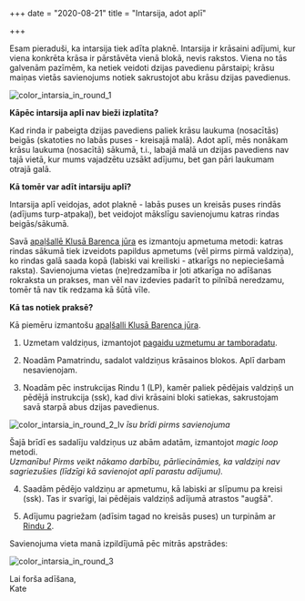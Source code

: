 +++
date = "2020-08-21"
title = "Intarsija, adot aplī"

+++

Esam pieraduši, ka intarsija tiek adīta plaknē. Intarsija ir krāsaini adījumi, kur viena konkrēta krāsa ir pārstāvēta vienā blokā, nevis rakstos. Viena no tās galvenām pazīmēm, ka netiek veidoti dzijas pavedienu pārstaipi; krāsu maiņas vietās savienojums notiek sakrustojot abu krāsu dzijas pavedienus.

<!--more-->

![color_intarsia_in_round_1](../images/color_intarsia_in_round_1.webp)

**Kāpēc intarsija aplī nav bieži izplatīta?**

Kad rinda ir pabeigta dzijas pavediens paliek krāsu laukuma (nosacītās) beigās (skatoties no labās puses - kreisajā malā). Adot aplī, mēs nonākam krāsu laukuma (nosacītā) sākumā, t.i., labajā malā un dzijas pavediens nav tajā vietā, kur mums vajadzētu uzsākt adījumu, bet gan pāri laukumam otrajā galā.


**Kā tomēr var adīt intarsiju aplī?**

Intarsija aplī veidojas, adot plaknē - labās puses un kreisās puses rindās (adījums turp-atpakaļ), bet veidojot mākslīgu savienojumu katras rindas beigās/sākumā.

Savā [apaļšallē Klusā Barenca jūra](https://www.ravelry.com/patterns/library/quiet-barents-sea-cowl) es izmantoju apmetuma metodi: katras rindas sākumā tiek izveidots papildus apmetums (vēl pirms pirmā valdziņa), ko rindas galā saada kopā (labiski vai kreiliski - atkarīgs no nepieciešamā raksta). Savienojuma vietas (ne)redzamība ir ļoti atkarīga no adīšanas rokraksta un prakses, man vēl nav izdevies padarīt to pilnībā neredzamu, tomēr tā nav tik redzama kā šūtā vīle.


**Kā tas notiek praksē?**

Kā piemēru izmantošu [apaļšalli Klusā Barenca jūra](https://www.ravelry.com/patterns/library/quiet-barents-sea-cowl).

1. Uzmetam valdziņus, izmantojot [pagaidu uzmetumu ar tamboradatu](/post/tubulārais-valdziņu-uzmetums).

2. Noadām Pamatrindu, sadalot valdziņus krāsainos blokos. Aplī darbam nesavienojam.

3. Noadām pēc instrukcijas Rindu 1 (LP), kamēr paliek pēdējais valdziņš un pēdējā instrukcija (ssk), kad divi krāsaini bloki satiekas, sakrustojam savā starpā abus dzijas pavedienus.

![color_intarsia_in_round_2_lv](../images/color_intarsia_in_round_2_lv.webp)
*īsu brīdi pirms savienojuma*

Šajā brīdī es sadalīju valdziņus uz abām adatām, izmantojot *magic loop* metodi.  
*Uzmanību! Pirms veikt nākamo darbību, pārliecināmies, ka valdziņi nav sagriezušies (līdzīgi kā savienojot aplī parastu adījumu).*

4. Saadām pēdējo valdziņu ar apmetumu, kā labiski ar slīpumu pa kreisi (ssk). Tas ir svarīgi, lai pēdējais valdziņš adījumā atrastos "augšā".

5. Adījumu pagriežam (adīsim tagad no kreisās puses) un turpinām ar [Rindu 2](/post/apaļšalle-klusā-barenca-jūra-rinda-2).

Savienojuma vieta manā izpildījumā pēc mitrās apstrādes:

![color_intarsia_in_round_3](../images/color_intarsia_in_round_3.webp)

Lai forša adīšana,  
Kate